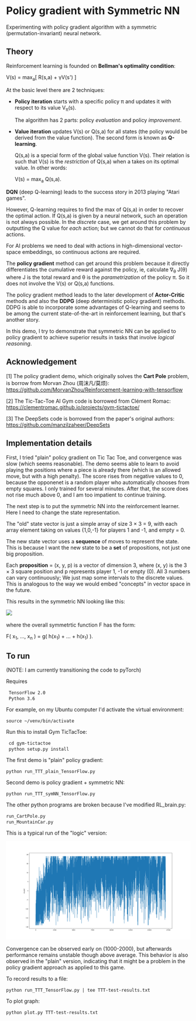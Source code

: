 # Policy gradient with Symmetric NN

Experimenting with policy gradient algorithm with a symmetric (permutation-invariant) neural network.

## Theory

Reinforcement learning is founded on **Bellman's optimality condition**:

V(s) = max<sub>a</sub>[ R(s,a) + γV(s') ]

At the basic level there are 2 techniques:

* **Policy iteration** starts with a specific policy &pi; and updates it with respect to its value V<sub>&pi;</sub>(s).

  The algorithm has 2 parts: policy *evaluation* and policy *improvement*.

* **Value iteration** updates V(s) or Q(s,a) for all states (the policy would be derived from the value function). The second form is known as **Q-learning**.

  Q(s,a) is a special form of the global value function V(s).  Their relation is such that V(s) is the *restriction* of Q(s,a) when a takes on its optimal value.  In other words:

  V(s) = max<sub>a</sub> Q(s,a).

**DQN** (deep Q-learning) leads to the success story in 2013 playing "Atari games".

However, Q-learning requires to find the max of Q(s,a) in order to recover the optimal action.  If Q(s,a) is given by a neural network, such an operation is not always possible.  In the *discrete* case, we get around this problem by outputting the Q value for *each* action; but we cannot do that for *continuous* actions.

For AI problems we need to deal with actions in high-dimensional vector-space embeddings, so continuous actions are required.

The **policy gradient** method can get around this problem because it directly differentiates the cumulative reward against the policy, ie, calculate &nabla;<sub>&theta;</sub> J(&theta;) where J is the total reward and &theta; is the *parametrization* of the policy &pi;.  So it does not involve the V(s) or Q(s,a) functions.

The policy gradient method leads to the later development of **Actor-Critic** methods and also the **DDPG** (deep deterministic policy gradient) methods.  DDPG is able to incorporate some advantages of Q-learning and seems to be among the current state-of-the-art in reinforcement learning, but that's another story.

In this demo, I try to demonstrate that symmetric NN can be applied to policy gradient to achieve superior results in tasks that involve *logical reasoning*.

## Acknowledgement

[1] The policy gradient demo, which originally solves the **Cart Pole** problem, is borrow from Morvan Zhou (周沫凡/莫烦):
https://github.com/MorvanZhou/Reinforcement-learning-with-tensorflow

[2] The Tic-Tac-Toe AI Gym code is borrowed from Clément Romac:
https://clementromac.github.io/projects/gym-tictactoe/

[3] The DeepSets code is borrowed from the paper's original authors:
https://github.com/manzilzaheer/DeepSets

## Implementation details

First, I tried "plain" policy gradient on Tic Tac Toe, and convergence was slow (which seems reasonable).  The demo seems able to learn to avoid playing the positions where a piece is already there (which is an allowed move, but with a high penalty).  The score rises from negative values to 0, because the opponenet is a random player who automatically chooses from empty squares.  I only trained for several minutes.  After that, the score does not rise much above 0, and I am too impatient to continue training.

The next step is to put the symmetric NN into the reinforcement learner.  Here I need to change the state representation.

The "old" state vector is just a simple array of size 3 &times; 3 = 9, with each array element taking on values {1,0,-1} for players 1 and -1, and empty = 0.

The new state vector uses a **sequence** of moves to represent the state.  This is because I want the new state to be a **set** of propositions, not just one big proposition.

Each **proposition** = (x, y, p) is a vector of dimension 3, where (x, y) is the 3 &times; 3 square position and p represents player 1, -1 or empty (0).  All 3 numbers can vary continuously;  We just map some intervals to the discrete values.  This is analogous to the way we would embed "concepts" in vector space in the future.

This results in the symmetric NN looking like this:

<img src="g-and-h-networks.png" width="300"/>

where the overall symmetrtic function F has the form:

 F( x<sub>1</sub>, ..., x<sub>n</sub> ) = g( h(x<sub>1</sub>) + ... + h(x<sub>1</sub>) ).

## To run

(NOTE:  I am currently transitioning the code to pyTorch)

Requires

     TensorFlow 2.0
     Python 3.6
     
For example, on my Ubuntu computer I'd activate the virtual environment:

	source ~/venv/bin/activate

Run this to install Gym TicTacToe:

     cd gym-tictactoe
     python setup.py install

The first demo is "plain" policy gradient:

    python run_TTT_plain_TensorFlow.py

Second demo is policy gradient + symmetric NN:

    python run_TTT_symNN_TensorFlow.py

The other python programs are broken because I've modified RL_brain.py:

    run_CartPole.py
    run_MountainCar.py

This is a typical run of the "logic" version:

<img src="TTT2-test4-convergence.png" width="700"/>

Convergence can be observed early on (1000-2000), but afterwards performance remains unstable though above average.  This behavior is also observed in the "plain" version, indicating that it might be a problem in the policy gradient approach as applied to this game.

To record results to a file:

	python run_TTT_TensorFlow.py | tee TTT-test-results.txt

To plot graph:

	python plot.py TTT-test-results.txt

